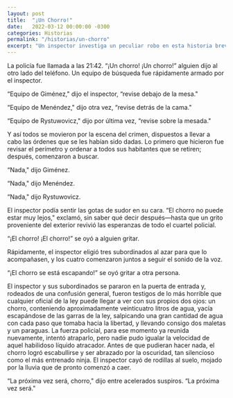 ```yaml
---
layout: post
title:  "¡Un Chorro!"
date:   2022-03-12 00:00:00 -0300
categories: Historias
permalink: "/historias/un-chorro"
excerpt: "Un inspector investiga un peculiar robo en esta historia breve de una página."
---
```

La policía fue llamada a las 21:42. “¡Un chorro! ¡Un chorro!” alguien dijo al otro lado del teléfono. Un equipo de búsqueda fue rápidamente armado por el inspector.

“Equipo de Giménez," dijo el inspector, “revise debajo de la mesa."

“Equipo de Menéndez," dijo otra vez, “revise detrás de la cama."

“Equipo de Rystuwovicz," dijo por última vez, “revise sobre la mesada."

Y así todos se movieron por la escena del crimen, dispuestos a llevar a cabo las órdenes que se les habían sido dadas. Lo primero que hicieron fue revisar el perímetro y ordenar a todos sus habitantes que se retiren; después, comenzaron a buscar.

“Nada," dijo Giménez.

“Nada," dijo Menéndez.

“Nada," dijo Rystuwovicz.

El inspector podía sentir las gotas de sudor en su cara. “El chorro no puede estar muy lejos," exclamó, sin saber qué decir después—hasta que un grito proveniente del exterior revivió las esperanzas de todo el cuartel policial.

“¡El chorro! ¡El chorro!” se oyó a alguien gritar. 

Rápidamente, el inspector eligió tres subordinados al azar para que lo acompañasen, y los cuatro comenzaron juntos a seguir el sonido de la voz.

“¡El chorro se está escapando!” se oyó gritar a otra persona. 

El inspector y sus subordinados se pararon en la puerta de entrada y, rodeados de una confusión general, fueron testigos de lo más horrible que cualquier oficial de la ley puede llegar a ver con sus propios dos ojos: un chorro, conteniendo aproximadamente veinticuatro litros de agua, yacía escapándose de las garras de la ley, salpicando una gran cantidad de agua con cada paso que tomaba hacia la libertad, y llevando consigo dos maletas y un paraguas. La fuerza policial, para ese momento ya reunida nuevamente, intentó atraparlo, pero nadie pudo igualar la velocidad de aquel habilidoso líquido atracador. Antes de que pudieran hacer nada, el chorro logró escabullirse y ser abrazado por la oscuridad, tan silencioso como el más entrenado ninja. El inspector cayó de rodillas al suelo, mojado por la lluvia que de pronto comenzó a caer.

“La próxima vez será, chorro," dijo entre acelerados suspiros. “La próxima vez será."